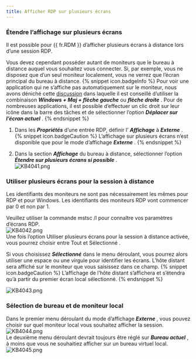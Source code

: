 ```yaml
---
title: Afficher RDP sur plusieurs écrans
---
```

### Étendre l’affichage sur plusieurs écrans 
Il est possible pour {{ fr.RDM }} d’afficher plusieurs écrans à distance lors d’une session RDP.  

Vous devez cependant posséder autant de moniteurs que le bureau à distance auquel vous souhaitez vous connecter. Si, par exemple, vous ne disposez que d’un seul moniteur localement, vous ne verrez que l’écran principal du bureau à distance. 
{% snippet icon.badgeInfo %} 
Pour voir une application qui ne s’affiche pas automatiquement sur le moniteur, nous avons déniché cette [discussion](https://superuser.com/questions/53585/how-to-move-windows-that-open-up-offscreen) dans laquelle il est conseillé d’utiliser la combinaison ***Windows + Maj + flèche gauche*** ou ***flèche droite*** . Pour de nombreuses applications, il est possible d’effectuer un clic droit sur leur icône dans la barre des tâches et de sélectionner l’option ***Déplacer sur l’écran actuel*** . 
{% endsnippet %}

1. Dans les ***Propriétés*** d’une entrée RDP, définir l’ ***Affichage*** à ***Externe*** . 
{% snippet icon.badgeCaution %} 
L’affichage sur plusieurs écrans n’est disponible que pour le mode d’affichage ***Externe*** . 
{% endsnippet %}
 
2. Dans la section ***Affichage*** du bureau à distance, sélectionner l’option ***Étendre sur plusieurs écrans si possible*** .  
![KB4041.png](/img/fr/kb/KB4041.png) 
### Utiliser plusieurs écrans pour la session à distance 
Les identifiants des moniteurs ne sont pas nécessairement les mêmes pour RDP et pour Windows. Les identifiants des moniteurs RDP vont commencer par 0 et non par 1.  

Veuillez utiliser la commande mstsc /l pour connaître vos paramètres d’écrans RDP.  
![KB4042.png](/img/fr/kb/KB4042.png)  
Une fois l’option Utiliser plusieurs écrans pour la session à distance activée, vous pourrez choisir entre Tout et Sélectionné .  

Si vous choisissez ***Sélectionné*** dans le menu déroulant, vous pourrez alors utiliser une espace ou une virgule pour identifier les écrans. L’hôte distant sera affiché sur le moniteur que vous saisissez dans ce champ. 
{% snippet icon.badgeCaution %} 
L’affichage de l’hôte distant s’affichera et s’étendra qu’à partir du premier écran local sélectionné. 
{% endsnippet %}
  
![KB4043.png](/img/fr/kb/KB4043.png)  
### Sélection de bureau et de moniteur local 
Dans le premier menu déroulant du mode d’affichage ***Externe*** , vous pouvez choisir sur quel moniteur local vous souhaitez afficher la session.  
![KB4044.png](/img/fr/kb/KB4044.png)  
Le deuxième menu déroulant devrait toujours être réglé sur ***Bureau actuel*** , à moins que vous ne souhaitiez afficher sur un bureau virtuel local.  
![KB4045.png](/img/fr/kb/KB4045.png) 

